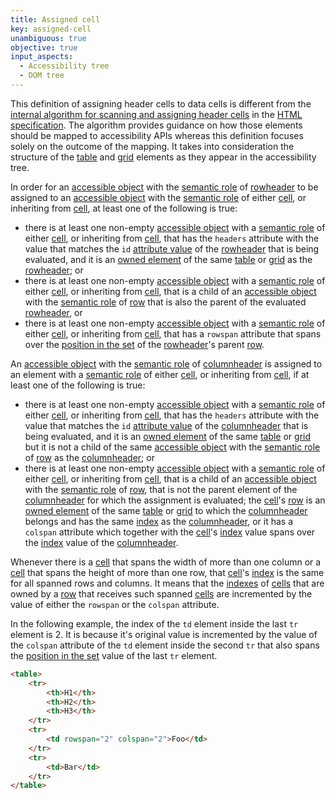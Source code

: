 ```yaml
---
title: Assigned cell
key: assigned-cell
unambiguous: true
objective: true
input_aspects:
  - Accessibility tree
  - DOM tree
---
```


This definition of assigning header cells to data cells is different from the [internal algorithm for scanning and assigning header cells](https://html.spec.whatwg.org/multipage/tables.html#internal-algorithm-for-scanning-and-assigning-header-cells) in the [HTML specification](https://html.spec.whatwg.org/). The algorithm provides guidance on how those elements should be mapped to accessibility APIs whereas this definition focuses solely on the outcome of the mapping. It takes into consideration the structure of the [table][] and [grid][] elements as they appear in the accessibility tree.

In order for an [accessible object][] with the [semantic role][] of [rowheader][] to be assigned to an [accessible object][] with the [semantic role][] of either [cell][], or inheriting from [cell][], at least one of the following is true:

- there is at least one non-empty [accessible object][] with a [semantic role][] of either [cell][], or inheriting from [cell][], that has the `headers` attribute with the value that matches the `id` [attribute value][] of the [rowheader][] that is being evaluated, and it is an [owned element][] of the same [table][] or [grid][] as the [rowheader][]; or
- there is at least one non-empty [accessible object][] with a [semantic role][] of either [cell][], or inheriting from [cell][], that is a child of an [accessible object][] with the [semantic role][] of [row][] that is also the parent of the evaluated [rowheader][], or
- there is at least one non-empty [accessible object][] with a [semantic role][] of either [cell][], or inheriting from [cell][], that has a `rowspan` attribute that spans over the [position in the set][] of the [rowheader][]'s parent [row][].

An [accessible object][] with the [semantic role][] of [columnheader][] is assigned to an element with a [semantic role][] of either [cell][], or inheriting from [cell][], if at least one of the following is true:

- there is at least one non-empty [accessible object][] with a [semantic role][] of either [cell][], or inheriting from [cell][], that has the `headers` attribute with the value that matches the `id` [attribute value][] of the [columnheader][] that is being evaluated, and it is an [owned element][] of the same [table][] or [grid][] but it is not a child of the same [accessible object][] with the [semantic role][] of [row][] as the [columnheader][]; or
- there is at least one non-empty [accessible object][] with a [semantic role][] of either [cell][], or inheriting from [cell][], that is a child of an [accessible object][] with the [semantic role][] of [row][], that is not the parent element of the [columnheader][] for which the assignment is evaluated; the [cell][]'s [row][] is an [owned element][] of the same [table][] or [grid][] to which the [columnheader][] belongs and has the same [index][] as the [columnheader][], or it has a `colspan` attribute which together with the [cell][]'s [index][] value spans over the [index][] value of the [columnheader][].

Whenever there is a [cell][] that spans the width of more than one column or a [cell][] that spans the height of more than one row, that [cell][]'s [index][] is the same for all spanned rows and columns. It means that the [indexes][index] of [cells][cell] that are owned by a [row][] that receives such spanned [cells][cell] are incremented by the value of either the `rowspan` or the `colspan` attribute.

In the following example, the index of the `td` element inside the last `tr` element is 2. It is because it's original value is incremented by the value of the `colspan` attribute of the `td` element inside the second `tr` that also spans the [position in the set][] value of the last `tr` element.

```html
<table>
	<tr>
		<th>H1</th>
		<th>H2</th>
		<th>H3</th>
	</tr>
	<tr>
		<td rowspan="2" colspan="2">Foo</td>
	</tr>
	<tr>
		<td>Bar</td>
	</tr>
</table>
```

[accessible object]: https://www.w3.org/TR/core-aam-1.1/#dfn-accessible-object
[attribute value]: #attribute-value 'Definition of attribute value'
[cell]: https://www.w3.org/TR/wai-aria-1.1/#cell 'ARIA cell role'
[table]: https://www.w3.org/TR/wai-aria-1.1/#table 'ARIA table role'
[grid]: https://www.w3.org/TR/wai-aria-1.1/#grid 'ARIA grid role'
[columnheader]: https://www.w3.org/TR/wai-aria-1.1/#columnheader 'ARIA columnheader role'
[rowheader]: https://www.w3.org/TR/wai-aria-1.1/#rowheader 'ARIA rowheader role'
[row]: https://www.w3.org/TR/wai-aria-1.1/#row 'ARIA row role'
[index]: https://dom.spec.whatwg.org/#concept-tree-index 'Definition of index'
[position in the set]: https://www.w3.org/TR/wai-aria-1.1/#aria-posinset 'Definition of aria-posinset'
[semantic role]: #semantic-role 'Definition of semantic role'
[owned element]: https://www.w3.org/TR/core-aam-1.1/#dfn-owned-element 'Definition of owned element'
